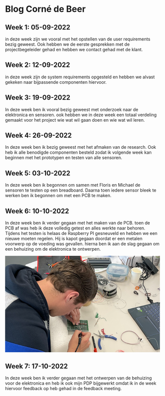 # Blog Corné de Beer


## Week 1: 05-09-2022

in deze week zijn we vooral met het opstellen van de user requirements bezig geweest. Ook hebben we de eerste gesprekken met de projectbegeleider gehad en hebben we contact gehad met de klant.


## Week 2: 12-09-2022

in deze week zijn de system requirements opgesteld en hebben we alvast gekeken naar bijpassende componenten hiervoor.


## Week 3: 19-09-2022

In deze week ben ik vooral bezig geweest met onderzoek naar de elektronica en sensoren. ook hebben we in deze week een totaal verdeling gemaakt voor het project wie wat wil gaan doen en wie wat wil leren. 


## Week 4: 26-09-2022

In deze week ben ik bezig geweest met het afmaken van de research. Ook heb ik alle benodigde componenten besteld zodat ik volgende week kan beginnen met het prototypen en testen van alle sensoren. 


## Week 5: 03-10-2022

In deze week ben ik begonnen om samen met Floris en Michael de sensoren te testen op een breadboard. Daarna toen iedere sensor bleek te werken ben ik begonnen om met een PCB te maken. 


## Week 6: 10-10-2022

In deze week ben ik verder gegaan met het maken van de PCB. toen de PCB af was heb ik deze volledig getest en alles werkte naar behoren. Tijdens het testen is helaas de Raspberry PI gesneuveld en hebben we een nieuwe moeten regelen. Hij is kapot gegaan doordat er een metalen voorwerp op de voeding was gevallen. hierna ben ik aan de slag gegaan om een behuizing om de elektronica te ontwerpen.

![Soldering Week 6](./images/corneSolder.png)


## Week 7: 17-10-2022

In deze week ben ik verder gegaan met het ontwerpen van de behuizing voor de elektronica en heb ik ook mijn PDP bijgewerkt omdat ik in de week hiervoor feedback op heb gehad in de feedback meeting.